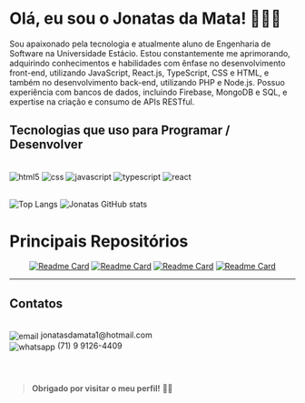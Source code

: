 # Olá, eu sou o Jonatas da Mata! 🙋🏻‍♂️

Sou apaixonado pela tecnologia e atualmente aluno de Engenharia de Software na Universidade Estácio. Estou constantemente me aprimorando, adquirindo conhecimentos e habilidades com ênfase no desenvolvimento front-end, utilizando JavaScript, React.js, TypeScript, CSS e HTML, e também no desenvolvimento back-end, utilizando PHP e Node.js. Possuo experiência com bancos de dados, incluindo Firebase, MongoDB e SQL, e expertise na criação e consumo de APIs RESTful.


## Tecnologias que uso para Programar / Desenvolver


<div style="display: inline_block"> <br/>
    <img align="center" alt="html5" src="https://img.shields.io/badge/HTML5-E34F26?style=for-the-badge&logo=html5&logoColor=white" />
    <img align="center" alt="css" src="https://img.shields.io/badge/CSS3-1572B6?style=for-the-badge&logo=css3&logoColor=white" />
    <img align="center" alt="javascript" src="https://img.shields.io/badge/JavaScript-F7DF1E?style=for-the-badge&logo=javascript&logoColor=black" />
    <img align="center" alt="typescript" src="https://img.shields.io/badge/TypeScript-007ACC?style=for-the-badge&logo=typescript&logoColor=white" />
    <img align="center" alt="react" src="https://img.shields.io/badge/React-20232A?style=for-the-badge&logo=react&logoColor=61DAFB" />
</div> <br/>


![Top Langs](https://github-readme-stats.vercel.app/api/top-langs/?username=jonatasdamata&layout=compact) ![Jonatas GitHub stats](https://github-readme-stats.vercel.app/api?username=jonatasdamata&show_icons=true&theme=radical)

# Principais Repositórios

<div align='center'>

[![Readme Card](https://github-readme-stats.vercel.app/api/pin/?username=jonatasdamata&repo=sistema-chamados-react&bg_color=00000000&text_color=ffffff&hide_border=false&card_width=100)](https://github.com/jonatasdamata/sistema-chamados-react)
[![Readme Card](https://github-readme-stats.vercel.app/api/pin/?username=jonatasdamata&repo=lista-de-tarefas-react&bg_color=00000000&text_color=ffffff&hide_border=false&card_width=100)](https://github.com/jonatasdamata/lista-de-tarefas-react)
[![Readme Card](https://github-readme-stats.vercel.app/api/pin/?username=jonatasdamata&repo=projeto-filme-react&bg_color=00000000&text_color=ffffff&hide_border=false&card_width=100)](https://github.com/jonatasdamata/projeto-filme-react)
[![Readme Card](https://github-readme-stats.vercel.app/api/pin/?username=jonatasdamata&repo=projeto-login&bg_color=00000000&text_color=ffffff&hide_border=false&card_width=100)](https://github.com/jonatasdamata/projeto-login)

</div>

<hr>

## Contatos

<div style="display: inline_block"> <br/>
    <img align="center" alt="email" src="https://img.shields.io/badge/Microsoft_Outlook-0078D4?style=for-the-badge&logo=microsoft-outlook&logoColor=white" /> jonatasdamata1@hotmail.com <br/>
    <img align="center" alt="whatsapp" src="https://img.shields.io/badge/WhatsApp-25D366?style=for-the-badge&logo=whatsapp&logoColor=white" />  (71) 9 9126-4409

</div> <br/>



#
> **Obrigado por visitar o meu perfil!** 👋🏽

